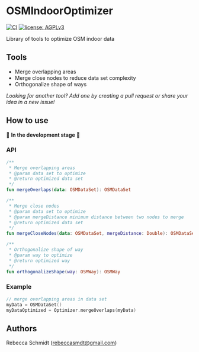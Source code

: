 # OSMIndoorOptimizer
[![CI](https://github.com/rebeccasc/OSMIndoorOptimizer/actions/workflows/gradle.yml/badge.svg?branch=master)](https://github.com/rebeccasc/OSMIndoorOptimizer/actions/workflows/gradle.yml)
[![license: AGPLv3](https://img.shields.io/badge/license-AGPLv3-blue.svg?style=flat-square&maxAge=7200)](https://github.com/rebeccasc/OSMIndoorOptimizer/blob/master/LICENSE)

Library of tools to optimize OSM indoor data 

## Tools
* Merge overlapping areas
* Merge close nodes to reduce data set complexity 
* Orthogonalize shape of ways

_Looking for another tool? Add one by creating a pull request or share your idea in a new issue!_

## How to use

:construction: **In the development stage** :construction:

### API
```kotlin
/**
 * Merge overlapping areas
 * @param data set to optimize
 * @return optimized data set
 */
fun mergeOverlaps(data: OSMDataSet): OSMDataSet

/**
 * Merge close nodes
 * @param data set to optimize
 * @param mergeDistance minimum distance between two nodes to merge
 * @return optimized data set
 */
fun mergeCloseNodes(data: OSMDataSet, mergeDistance: Double): OSMDataSet

/**
 * Orthogonalize shape of way
 * @param way to optimize
 * @return optimized way
 */
fun orthogonalizeShape(way: OSMWay): OSMWay
```
### Example

```kotlin
// merge overlapping areas in data set
myData = OSMDataSet()
myDataOptimized = Optimizer.mergeOverlaps(myData)
```

## Authors
Rebecca Schmidt (rebeccasmdt@gmail.com)

